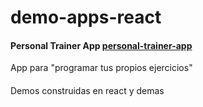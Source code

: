 # demo-apps-react
#### Personal Trainer App [personal-trainer-app](https://github.com/popehiflo/demo-apps-react/tree/master/personal-trainer-app)

App para "programar tus propios ejercicios"
#### 
Demos construidas en react y demas
